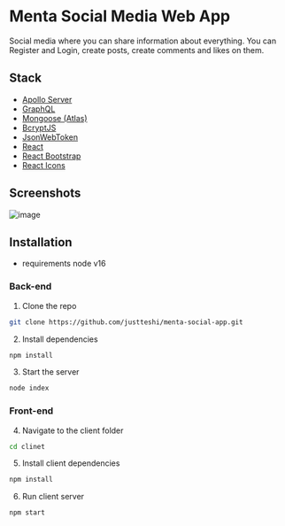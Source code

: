 # Menta Social Media Web App
Social media where you can share information about everything. You can Register and Login, create posts, create comments and likes on them.

## Stack
* [Apollo Server](https://www.apollographql.com/docs/apollo-server/)
* [GraphQL](https://graphql.org/)
* [Mongoose (Atlas)](https://www.mongodb.com/atlas/database)
* [BcryptJS](https://www.npmjs.com/package/bcrypt)
* [JsonWebToken](https://www.npmjs.com/package/jsonwebtoken)
* [React](https://reactjs.org/)
* [React Bootstrap](https://react-bootstrap.github.io/)
* [React Icons](https://react-icons.github.io/react-icons)
## Screenshots

![image](https://res.cloudinary.com/menta-photos/image/upload/v1640520515/Screenshot_2021-12-26_at_14-06-22_Menta_Social_App_nfoch2.png)

## Installation
* requirements
  node v16
### Back-end
 1. Clone the repo
 ```bash
 git clone https://github.com/justteshi/menta-social-app.git
 ```
 2. Install dependencies
 ```bash
npm install
 ```
 3. Start the server
 ```bash
node index
 ```
### Front-end
 4. Navigate to the client folder
 ```bash
 cd clinet
 ```
 5. Install client dependencies
 ```bash
 npm install
 ```
 6. Run client server
 ```bash
 npm start
 ```
